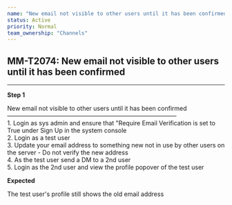 ```yaml
---
name: "New email not visible to other users until it has been confirmed"
status: Active
priority: Normal
team_ownership: "Channels"
---
```


## MM-T2074: New email not visible to other users until it has been confirmed

---

**Step 1**

New email not visible to other users until it has been confirmed\
————————————————————————————\
1\. Login as sys admin and ensure that "Require Email Verification is set to True under Sign Up in the system console\
2\. Login as a test user\
3\. Update your email address to something new not in use by other users on the server - Do not verify the new address\
4\. As the test user send a DM to a 2nd user\
5\. Login as the 2nd user and view the profile popover of the test user

**Expected**

The test user's profile still shows the old email address
